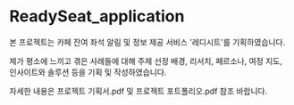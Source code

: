 # ReadySeat_application

본 프로젝트는 카페 잔여 좌석 알림 및 정보 제공 서비스 '레디시트'를 기획하였습니다.

제가 평소에 느끼고 겪은 사례들에 대해 주제 선정 배경, 리서치, 페르소나, 여정 지도, 인사이트와 솔루션 등을 기획 및 작성하였습니다.

자세한 내용은 프로젝트 기획서.pdf 및 프로젝트 포트폴리오.pdf 참조 바랍니다.
